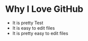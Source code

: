 # Why I Love GitHub

* It is pretty Test
* It is easy to edit files
* It is pretty easy to edit files
